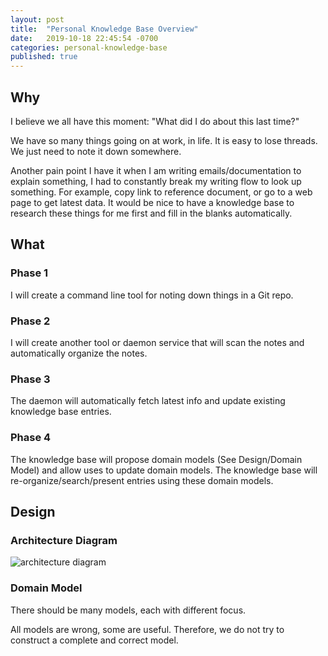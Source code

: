 ```yaml
---
layout: post
title:  "Personal Knowledge Base Overview"
date:   2019-10-18 22:45:54 -0700
categories: personal-knowledge-base
published: true
---
```


## Why

I believe we all have this moment: "What did I do about this last time?"

We have so many things going on at work, in life. It is easy to lose threads. We just need to note it down somewhere.

Another pain point I have it when I am writing emails/documentation to explain something, I had to constantly break my writing flow to look up something. For example, copy link to reference document, or go to a web page to get latest data. It would be nice to have a knowledge base to research these things for me first and fill in the blanks automatically.

## What

### Phase 1

I will create a command line tool for noting down things in a Git repo.

### Phase 2

I will create another tool or daemon service that will scan the notes and automatically organize the notes.

### Phase 3

The daemon will automatically fetch latest info and update existing knowledge base entries.

### Phase 4

The knowledge base will propose domain models (See Design/Domain Model) and allow uses to update domain models. The knowledge base will re-organize/search/present entries using these domain models.

## Design
### Architecture Diagram

![architecture diagram](/graph/2019-10-18-personal-knowledge-base-1.png)


### Domain Model

There should be many models, each with different focus.

All models are wrong, some are useful. Therefore, we do not try to construct a complete and correct model.
